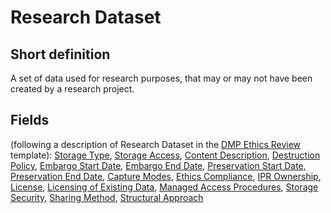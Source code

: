 # Research Dataset
## Short definition
A set of data used for research purposes, that may or may not have been created by a research project.
## Fields
(following a description of Research Dataset in the [DMP Ethics Review](../Templates/DMP%20Ethics%20Review.md) template):
[Storage Type](../Object-Fields/Research%20Dataset/Storage%20Type.md),
[Storage Access](../Object-Fields/Research%20Dataset/Storage%20Access.md),
[Content Description](../Object-Fields/Research%20Dataset/Content%20Description.md),
[Destruction Policy](../Object-Fields/Research%20Dataset/Destruction%20Policy.md),
[Embargo Start Date](../Object-Fields/Research%20Dataset/Embargo%20Start%20Date.md),
[Embargo End Date](../Object-Fields/Research%20Dataset/Embargo%20End%20Date.md),
[Preservation Start Date](../Object-Fields/Research%20Dataset/Preservation%20Start%20Date.md),
[Preservation End Date](../Object-Fields/Research%20Dataset/Preservation%20End%20Date.md),
[Capture Modes](../Object-Fields/Research%20Dataset/Capture%20Modes.md),
[Ethics Compliance](../Object-Fields/Research%20Dataset/Ethics%20Compliance.md),
[IPR Ownership](../Object-Fields/Research%20Dataset/IPR%20Ownership.md),
[License](../Object-Fields/Research%20Dataset/License.md),
[Licensing of Existing Data](../Object-Fields/Research%20Dataset/Licensing%20of%20Existing%20Data.md),
[Managed Access Procedures](../Object-Fields/Research%20Dataset/Managed%20Access%20Procedures.md),
[Storage Security](../Object-Fields/Research%20Dataset/Storage%20Security.md),
[Sharing Method](../Object-Fields/Research%20Dataset/Sharing%20Method.md),
[Structural Approach](../Object-Fields/Research%20Dataset/Structural%20Approach.md)
